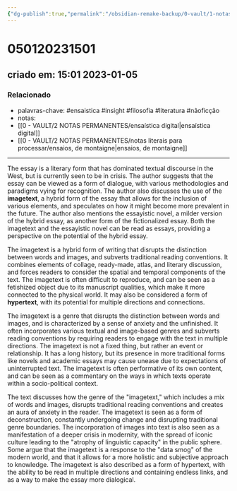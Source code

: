 ```yaml
---
{"dg-publish":true,"permalink":"/obsidian-remake-backup/0-vault/1-notas-literais/filosofia/image-text/","tags":["ensaistica","insight","filosofia","literatura","nãoficção"],"dgHomeLink":true,"dgShowLocalGraph":true,"dgShowFileTree":true,"noteIcon":""}
---
```


# 050120231501
## criado em: 15:01 2023-01-05

### Relacionado
- palavras-chave: #ensaistica #insight #filosofia #literatura #nãoficção 
- notas: 
- [[0 - VAULT/2 NOTAS PERMANENTES/ensaística digital\|ensaística digital]]
- [[0 - VAULT/2 NOTAS PERMANENTES/notas literais para processar/ensaios, de montaigne\|ensaios, de montaigne]]
---
The essay is a literary form that has dominated textual discourse in the West, but is currently seen to be in crisis. The author suggests that the essay can be viewed as a form of dialogue, with various methodologies and paradigms vying for recognition. The author also discusses the use of the **imagetext**, a hybrid form of the essay that allows for the inclusion of various elements, and speculates on how it might become more prevalent in the future. The author also mentions the essayistic novel, a milder version of the hybrid essay, as another form of the fictionalized essay. Both the imagetext and the essayistic novel can be read as essays, providing a perspective on the potential of the hybrid essay.

The imagetext is a hybrid form of writing that disrupts the distinction between words and images, and subverts traditional reading conventions. It combines elements of collage, ready-made, atlas, and literary discussion, and forces readers to consider the spatial and temporal components of the text. The imagetext is often difficult to reproduce, and can be seen as a fetishized object due to its manuscript qualities, which make it more connected to the physical world. It may also be considered a form of **hypertext**, with its potential for multiple directions and connections.

The imagetext is a genre that disrupts the distinction between words and images, and is characterized by a sense of anxiety and the unfinished. It often incorporates various textual and image-based genres and subverts reading conventions by requiring readers to engage with the text in multiple directions. The imagetext is not a fixed thing, but rather an event or relationship. It has a long history, but its presence in more traditional forms like novels and academic essays may cause unease due to expectations of uninterrupted text. The imagetext is often performative of its own content, and can be seen as a commentary on the ways in which texts operate within a socio-political context.

The text discusses how the genre of the "imagetext," which includes a mix of words and images, disrupts traditional reading conventions and creates an aura of anxiety in the reader. The imagetext is seen as a form of deconstruction, constantly undergoing change and disrupting traditional genre boundaries. The incorporation of images into text is also seen as a manifestation of a deeper crisis in modernity, with the spread of iconic culture leading to the "atrophy of linguistic capacity" in the public sphere. Some argue that the imagetext is a response to the "data smog" of the modern world, and that it allows for a more holistic and subjective approach to knowledge. The imagetext is also described as a form of hypertext, with the ability to be read in multiple directions and containing endless links, and as a way to make the essay more dialogical.
